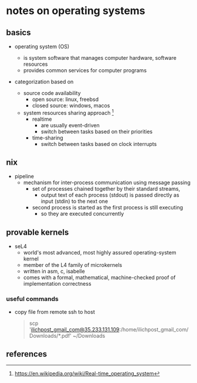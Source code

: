 # notes on operating systems

## basics

- operating system (OS)
  - is system software that manages computer hardware, software resources
  - provides common services for computer programs

- categorization based on
  - source code availability 
    - open source: linux, freebsd
    - closed source: windows, macos
  - system resources sharing approach [^1]
    - realtime
      - are usually event-driven
      - switch between tasks based on their priorities
    - time-sharing
      - switch between tasks based on clock interrupts


## nix

- pipeline
  - mechanism for inter-process communication using message passing
    - set of processes chained together by their standard streams, 
      - output text of each process (stdout) is passed directly as input (stdin) to the next one
    - second process is started as the first process is still executing
      - so they are executed concurrently


## provable kernels 

- seL4 
  - world's most advanced, most highly assured operating-system kernel
  - member of the L4 family of microkernels
  - written in asm, c, isabelle
  - comes with a formal, mathematical, machine-checked proof of implementation correctness



### useful commands

- copy file from remote ssh to host
  > scp 'ilichpost_gmail_com@35.233.131.109:/home/ilichpost_gmail_com/Downloads/*.pdf' ~/Downloads


## references

[^1]: https://en.wikipedia.org/wiki/Real-time_operating_system
